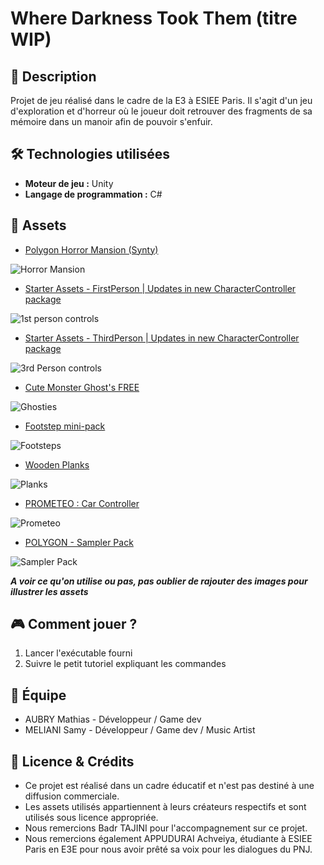 # Where Darkness Took Them (titre WIP)

## 📌 Description
Projet de jeu réalisé dans le cadre de la E3 à ESIEE Paris. Il s'agit d'un jeu d'exploration et d'horreur où le joueur doit retrouver des fragments de sa mémoire dans un manoir afin de pouvoir s'enfuir.

## 🛠 Technologies utilisées
- **Moteur de jeu :** Unity  
- **Langage de programmation :** C#  

## 🎨 Assets
- [Polygon Horror Mansion (Synty)](https://assetstore.unity.com/packages/3d/environments/fantasy/polygon-horror-mansion-low-poly-3d-art-by-synty-213346)  

![Horror Mansion](Resources/Images/HorrorMansion.png)  

- [Starter Assets - FirstPerson | Updates in new CharacterController package](https://assetstore.unity.com/packages/essentials/starter-assets-firstperson-updates-in-new-charactercontroller-pa-196525)  

![1st person controls](Resources/Images/1stPerson.png)  

- [Starter Assets - ThirdPerson | Updates in new CharacterController package](https://assetstore.unity.com/packages/essentials/starter-assets-thirdperson-updates-in-new-charactercontroller-pa-196526)  

![3rd Person controls](Resources/Images/3rdPerson.png)  

- [Cute Monster Ghost's FREE](https://assetstore.unity.com/packages/3d/characters/creatures/cute-monster-ghost-s-free-308550)  

![Ghosties](Resources/Images/Ghosts.png)  

- [Footstep mini-pack](https://assetstore.unity.com/packages/audio/sound-fx/foley/footsteps-mini-sound-pack-307682)  

![Footsteps](Resources/Images/footstep.webp)  

- [Wooden Planks](https://assetstore.unity.com/packages/3d/props/industrial/wooden-planks-various-308365)  

![Planks](Resources/Images/planks.webp)  

- [PROMETEO : Car Controller](https://assetstore.unity.com/packages/tools/physics/prometeo-car-controller-209444)  

![Prometeo](Resources/Images/pormeteo.webp)  

- [POLYGON - Sampler Pack](https://assetstore.unity.com/packages/3d/environments/polygon-sampler-pack-207048)  

![Sampler Pack](Resources/Images/smapler.webp)  

**_A voir ce qu'on utilise ou pas, pas oublier de rajouter des images pour illustrer les assets_**  

## 🎮 Comment jouer ?  
1. Lancer l'exécutable fourni  
2. Suivre le petit tutoriel expliquant les commandes  

## 👥 Équipe  
- AUBRY Mathias - Développeur / Game dev  
- MELIANI Samy - Développeur / Game dev / Music Artist  

## 📜 Licence & Crédits  
- Ce projet est réalisé dans un cadre éducatif et n'est pas destiné à une diffusion commerciale.  
- Les assets utilisés appartiennent à leurs créateurs respectifs et sont utilisés sous licence appropriée.  
- Nous remercions Badr TAJINI pour l'accompagnement sur ce projet.  
- Nous remercions également APPUDURAI Achveiya, étudiante à ESIEE Paris en E3E pour nous avoir prêté sa voix pour les dialogues du PNJ.  
